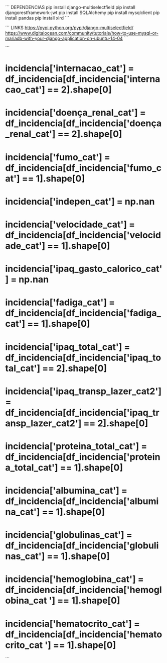´´´
DEPENDENCIAS
pip install django-multiselectfield
pip install djangorestframework-jwt
pip install SQLAlchemy
pip install mysqlclient
pip install pandas
pip install xlrd
´´´

´´´
LINKS 
	https://pypi.python.org/pypi/django-multiselectfield/	
	https://www.digitalocean.com/community/tutorials/how-to-use-mysql-or-mariadb-with-your-django-application-on-ubuntu-14-04
´´´

´´´
# incidencia['internacao_cat'] = df_incidencia[df_incidencia['internacao_cat'] == 2].shape[0]
# incidencia['doença_renal_cat'] = df_incidencia[df_incidencia['doença_renal_cat'] == 2].shape[0]
# incidencia['fumo_cat'] = df_incidencia[df_incidencia['fumo_cat'] == 1].shape[0]
# incidencia['indepen_cat'] = np.nan 
# incidencia['velocidade_cat'] = df_incidencia[df_incidencia['velocidade_cat'] == 1].shape[0]
# incidencia['ipaq_gasto_calorico_cat'] = np.nan 
# incidencia['fadiga_cat'] = df_incidencia[df_incidencia['fadiga_cat'] == 1].shape[0]
# incidencia['ipaq_total_cat'] = df_incidencia[df_incidencia['ipaq_total_cat'] == 2].shape[0]
# incidencia['ipaq_transp_lazer_cat2'] = df_incidencia[df_incidencia['ipaq_transp_lazer_cat2'] == 2].shape[0]
# incidencia['proteina_total_cat'] = df_incidencia[df_incidencia['proteina_total_cat'] == 1].shape[0]
# incidencia['albumina_cat'] = df_incidencia[df_incidencia['albumina_cat'] == 1].shape[0]
# incidencia['globulinas_cat'] = df_incidencia[df_incidencia['globulinas_cat'] == 1].shape[0]
# incidencia['hemoglobina_cat'] = df_incidencia[df_incidencia['hemoglobina_cat '] == 1].shape[0]
# incidencia['hematocrito_cat'] = df_incidencia[df_incidencia['hematocrito_cat '] == 1].shape[0]
´´´